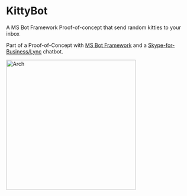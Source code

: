 # KittyBot
A MS Bot Framework Proof-of-concept that send random kitties to your inbox

Part of a Proof-of-Concept with [MS Bot Framework](https://dev.botframework.com/) and a [Skype-for-Business/Lync](https://github.com/Agezao/KittyBot) chatbot.

<img width="350" src="http://i.imgur.com/ds9ER8C.png" alt="Arch" title="Arch">

